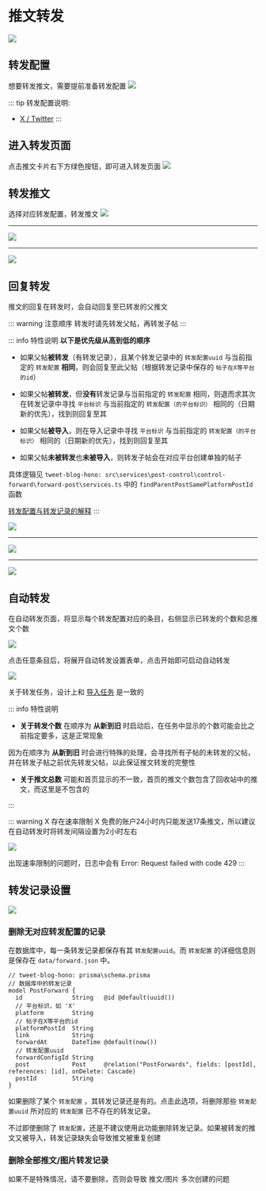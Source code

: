 # 推文转发
![](./assets/2024-12-30_165901.jpg)

## 转发配置
想要转发推文，需要提前准备转发配置
![](./assets/2024-12-30_174934.jpg)

::: tip 转发配置说明: 
- [X / Twitter](./forward/x-twitter.md)
:::


## 进入转发页面
点击推文卡片右下方绿色按钮，即可进入转发页面
![](./assets/2024-12-30_170248.jpg)

## 转发推文
选择对应转发配置，转发推文
![](./assets/2024-12-30_175320.jpg)

---

![](./assets/2024-12-30_175446.jpg)

---

![](./assets/2024-12-30_175716.jpg)

## 回复转发
推文的回复在转发时，会自动回复至已转发的父推文

::: warning 注意顺序
转发时请先转发父帖，再转发子帖
:::

::: info 特性说明
**以下是优先级从高到低的顺序**

- 如果父帖**被转发**（有转发记录），且某个转发记录中的 `转发配置uuid` 与当前指定的 `转发配置` **相同**，则会回复至此父帖（根据转发记录中保存的 `帖子在X等平台的id`）

- 如果父帖**被转发**，但**没有**转发记录与当前指定的 `转发配置` 相同，则退而求其次在转发记录中寻找 `平台标识` 与当前指定的 `转发配置（的平台标识）` 相同的（日期新的优先），找到则回复至其

- 如果父帖**被导入**，则在导入记录中寻找 `平台标识` 与当前指定的 `转发配置（的平台标识）` 相同的（日期新的优先），找到则回复至其

- 如果父帖**未被转发**也**未被导入**，则转发子帖会在对应平台创建单独的帖子


具体逻辑见 `tweet-blog-hono: src\services\post-control\control-forward\forward-post\services.ts` 中的 `findParentPostSamePlatformPostId` 函数

[转发配置与转发记录的解释](#删除无对应转发配置的记录)
:::

![](./assets/2024-12-30_180606.jpg)

---

![](./assets/2024-12-30_181120.jpg)

---

![](./assets/2024-12-30_180930.jpg)


## 自动转发 <Badge type="tip" text="0.0.2" />

在自动转发页面，将显示每个转发配置对应的条目，右侧显示已转发的个数和总推文个数

![](./assets/2025-01-14_162716.jpg)

点击任意条目后，将展开自动转发设置表单，点击开始即可启动自动转发

![](./assets/2025-01-14_163000.jpg)

关于转发任务，设计上和 [导入任务](./tweet-import.md#任务中止) 是一致的

::: info 特性说明
- **关于转发个数** 在顺序为 **从新到旧** 时启动后，在任务中显示的个数可能会比之前指定要多，这是正常现象

因为在顺序为 **从新到旧** 时会进行特殊的处理，会寻找所有子帖的未转发的父帖，并在转发子帖之前优先转发父帖，以此保证推文转发的完整性

- **关于推文总数** 可能和首页显示的不一致，首页的推文个数包含了回收站中的推文，而这里是不包含的

:::

::: warning X 存在速率限制
X 免费的账户24小时内只能发送17条推文，所以建议在自动转发时将转发间隔设置为2小时左右

![](./assets/2025-01-31_152155.jpg)

出现速率限制的问题时，日志中会有 Error: Request failed with code 429
:::



## 转发记录设置 <Badge type="tip" text="0.0.2" />
![](./assets/2025-01-14_180115.jpg)

### 删除无对应转发配置的记录 <Badge type="tip" text="转发配置与转发记录的解释" />

在数据库中，每一条转发记录都保存有其 `转发配置uuid`。而 `转发配置` 的详细信息则是保存在 `data/forward.json` 中。

```prisma
// tweet-blog-hono: prisma\schema.prisma
// 数据库中的转发记录
model PostForward {
  id              String   @id @default(uuid())
  // 平台标识，如 'X'
  platform        String
  // 帖子在X等平台的id
  platformPostId  String
  link            String
  forwardAt       DateTime @default(now())
  // 转发配置uuid
  forwardConfigId String
  post            Post     @relation("PostForwards", fields: [postId], references: [id], onDelete: Cascade)
  postId          String
}
```

如果删除了某个 `转发配置` ，其转发记录还是有的。点击此选项，将删除那些 `转发配置uuid` 所对应的 `转发配置` 已不存在的转发记录。

不过即使删除了 `转发配置`，还是不建议使用此功能删除转发记录。如果被转发的推文又被导入，转发记录缺失会导致推文被重复创建

### 删除全部推文/图片转发记录
如果不是特殊情况，请不要删除，否则会导致 推文/图片 多次创建的问题